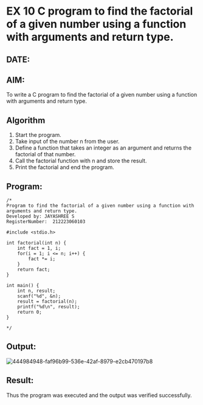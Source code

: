 # EX 10 C program to find the factorial of a given number using a function with arguments and return type.
## DATE:
## AIM:
To write a C program to find the factorial of a given number using a function with arguments and return type.

## Algorithm
1. Start the program.
2. Take input of the number n from the user.
3. Define a function that takes an integer as an argument and returns the factorial of that number.
4. Call the factorial function with n and store the result.
5. Print the factorial and end the program.
   

## Program:
```
/*
Program to find the factorial of a given number using a function with arguments and return type.
Developed by: JAYASHREE S
RegisterNumber:  212223060103

#include <stdio.h>

int factorial(int n) {
    int fact = 1, i;
    for(i = 1; i <= n; i++) {
        fact *= i;
    }
    return fact;
}

int main() {
    int n, result;
    scanf("%d", &n);
    result = factorial(n);
    printf("%d\n", result);
    return 0;
}

*/
```

## Output:

![444984948-faf96b99-536e-42af-8979-e2cb470197b8](https://github.com/user-attachments/assets/4aac1bb8-3254-4c13-8006-8c337b895f83)


## Result:
Thus the program was executed and the output was verified successfully.
